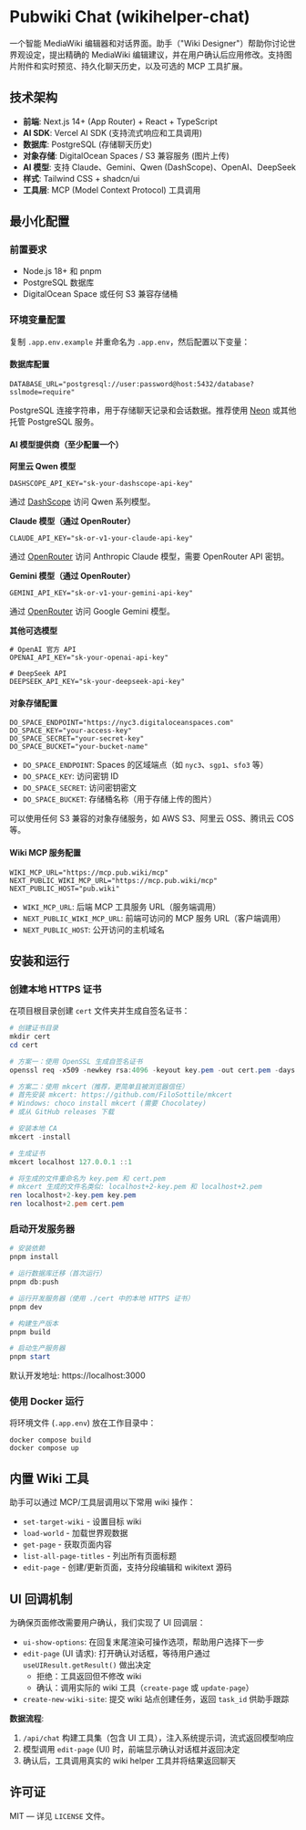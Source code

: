 # Pubwiki Chat (wikihelper-chat)

一个智能 MediaWiki 编辑器和对话界面。助手（"Wiki Designer"）帮助你讨论世界观设定，提出精确的 MediaWiki 编辑建议，并在用户确认后应用修改。支持图片附件和实时预览、持久化聊天历史，以及可选的 MCP 工具扩展。

## 技术架构

- **前端**: Next.js 14+ (App Router) + React + TypeScript
- **AI SDK**: Vercel AI SDK (支持流式响应和工具调用)
- **数据库**: PostgreSQL (存储聊天历史)
- **对象存储**: DigitalOcean Spaces / S3 兼容服务 (图片上传)
- **AI 模型**: 支持 Claude、Gemini、Qwen (DashScope)、OpenAI、DeepSeek
- **样式**: Tailwind CSS + shadcn/ui
- **工具层**: MCP (Model Context Protocol) 工具调用

## 最小化配置

### 前置要求
- Node.js 18+ 和 pnpm
- PostgreSQL 数据库
- DigitalOcean Space 或任何 S3 兼容存储桶

### 环境变量配置

复制 `.app.env.example` 并重命名为 `.app.env`，然后配置以下变量：

#### 数据库配置
```env
DATABASE_URL="postgresql://user:password@host:5432/database?sslmode=require"
```
PostgreSQL 连接字符串，用于存储聊天记录和会话数据。推荐使用 [Neon](https://neon.tech) 或其他托管 PostgreSQL 服务。

#### AI 模型提供商（至少配置一个）

**阿里云 Qwen 模型**
```env
DASHSCOPE_API_KEY="sk-your-dashscope-api-key"
```
通过 [DashScope](https://dashscope.aliyun.com/) 访问 Qwen 系列模型。

**Claude 模型（通过 OpenRouter）**
```env
CLAUDE_API_KEY="sk-or-v1-your-claude-api-key"
```
通过 [OpenRouter](https://openrouter.ai/) 访问 Anthropic Claude 模型，需要 OpenRouter API 密钥。

**Gemini 模型（通过 OpenRouter）**
```env
GEMINI_API_KEY="sk-or-v1-your-gemini-api-key"
```
通过 [OpenRouter](https://openrouter.ai/) 访问 Google Gemini 模型。

**其他可选模型**
```env
# OpenAI 官方 API
OPENAI_API_KEY="sk-your-openai-api-key"

# DeepSeek API
DEEPSEEK_API_KEY="sk-your-deepseek-api-key"
```

#### 对象存储配置
```env
DO_SPACE_ENDPOINT="https://nyc3.digitaloceanspaces.com"
DO_SPACE_KEY="your-access-key"
DO_SPACE_SECRET="your-secret-key"
DO_SPACE_BUCKET="your-bucket-name"
```
- `DO_SPACE_ENDPOINT`: Spaces 的区域端点（如 `nyc3`、`sgp1`、`sfo3` 等）
- `DO_SPACE_KEY`: 访问密钥 ID
- `DO_SPACE_SECRET`: 访问密钥密文
- `DO_SPACE_BUCKET`: 存储桶名称（用于存储上传的图片）

可以使用任何 S3 兼容的对象存储服务，如 AWS S3、阿里云 OSS、腾讯云 COS 等。

#### Wiki MCP 服务配置
```env
WIKI_MCP_URL="https://mcp.pub.wiki/mcp"
NEXT_PUBLIC_WIKI_MCP_URL="https://mcp.pub.wiki/mcp"
NEXT_PUBLIC_HOST="pub.wiki"
```
- `WIKI_MCP_URL`: 后端 MCP 工具服务 URL（服务端调用）
- `NEXT_PUBLIC_WIKI_MCP_URL`: 前端可访问的 MCP 服务 URL（客户端调用）
- `NEXT_PUBLIC_HOST`: 公开访问的主机域名

## 安装和运行

### 创建本地 HTTPS 证书

在项目根目录创建 `cert` 文件夹并生成自签名证书：

```powershell
# 创建证书目录
mkdir cert
cd cert

# 方案一：使用 OpenSSL 生成自签名证书
openssl req -x509 -newkey rsa:4096 -keyout key.pem -out cert.pem -days 365 -nodes -subj "/CN=localhost"

# 方案二：使用 mkcert（推荐，更简单且被浏览器信任）
# 首先安装 mkcert: https://github.com/FiloSottile/mkcert
# Windows: choco install mkcert (需要 Chocolatey)
# 或从 GitHub releases 下载

# 安装本地 CA
mkcert -install

# 生成证书
mkcert localhost 127.0.0.1 ::1

# 将生成的文件重命名为 key.pem 和 cert.pem
# mkcert 生成的文件名类似: localhost+2-key.pem 和 localhost+2.pem
ren localhost+2-key.pem key.pem
ren localhost+2.pem cert.pem
```

### 启动开发服务器

```powershell
# 安装依赖
pnpm install

# 运行数据库迁移（首次运行）
pnpm db:push

# 运行开发服务器（使用 ./cert 中的本地 HTTPS 证书）
pnpm dev

# 构建生产版本
pnpm build

# 启动生产服务器
pnpm start
```

默认开发地址: https://localhost:3000

### 使用 Docker 运行

将环境文件 (`.app.env`) 放在工作目录中：

```shell
docker compose build
docker compose up
```

## 内置 Wiki 工具

助手可以通过 MCP/工具层调用以下常用 wiki 操作：
- `set-target-wiki` - 设置目标 wiki
- `load-world` - 加载世界观数据
- `get-page` - 获取页面内容
- `list-all-page-titles` - 列出所有页面标题
- `edit-page` - 创建/更新页面，支持分段编辑和 wikitext 源码

## UI 回调机制

为确保页面修改需要用户确认，我们实现了 UI 回调层：

- `ui-show-options`: 在回复末尾渲染可操作选项，帮助用户选择下一步
- `edit-page` (UI 请求): 打开确认对话框，等待用户通过 `useUIResult.getResult()` 做出决定
  - 拒绝：工具返回但不修改 wiki
  - 确认：调用实际的 wiki 工具（`create-page` 或 `update-page`）
- `create-new-wiki-site`: 提交 wiki 站点创建任务，返回 `task_id` 供助手跟踪

**数据流程**:
1. `/api/chat` 构建工具集（包含 UI 工具），注入系统提示词，流式返回模型响应
2. 模型调用 `edit-page` (UI) 时，前端显示确认对话框并返回决定
3. 确认后，工具调用真实的 wiki helper 工具并将结果返回聊天

## 许可证

MIT — 详见 `LICENSE` 文件。